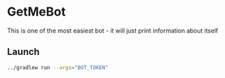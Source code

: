 # GetMeBot

This is one of the most easiest bot - it will just print information about itself

## Launch

```bash
../gradlew run --args="BOT_TOKEN"
```

